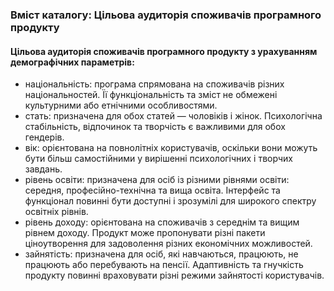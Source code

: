 ### Вміст каталогу: Цільова аудиторія споживачів програмного продукту

#### Цільова аудиторія споживачів програмного продукту з урахуванням демографічних параметрів:
 - національність: програма спрямована на споживачів різних національностей. Її функціональність та зміст не обмежені культурними або етнічними особливостями.
 - стать: призначена для обох статей — чоловіків і жінок. Психологічна стабільність, відпочинок та творчість є важливими для обох гендерів.
 - вік: орієнтована на повнолітніх користувачів, оскільки вони можуть бути більш самостійними у вирішенні психологічних і творчих завдань.
 - рівень освіти: призначена для осіб із різними рівнями освіти: середня, професійно-технічна та вища освіта. Інтерфейс та функціонал повинні бути доступні і зрозумілі для широкого спектру освітніх рівнів.
 - рівень доходу: орієнтована на споживачів з середнім та вищим рівнем доходу. Продукт може пропонувати різні пакети ціноутворення для задоволення різних економічних можливостей.
 - зайнятість: призначена для осіб, які навчаються, працюють, не працюють або перебувають на пенсії. Адаптивність та гнучкість продукту повинні враховувати різні режими зайнятості користувачів.
